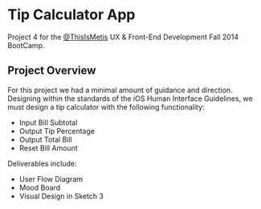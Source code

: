 # Tip Calculator App

Project 4 for the [@ThisIsMetis](https://github.com/thisismetis) UX & Front-End Development Fall 2014 BootCamp.

## Project Overview

For this project we had a minimal amount of guidance and direction. Designing within the standards of the iOS Human Interface Guidelines, we must design a tip calculator with the following functionality:

* Input Bill Subtotal
* Output Tip Percentage
* Output Total Bill
* Reset Bill Amount

Deliverables include:

* User Flow Diagram
* Mood Board
* Visual Design in Sketch 3
